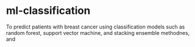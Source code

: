 # ml-classification
To predict patients with breast cancer using classification models such as random forest, support vector machine, and stacking ensemble methodnes, and 
